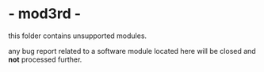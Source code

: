# - mod3rd -

this folder contains unsupported modules. 

any bug report related to a software module located here will be closed and __not__ processed further.



